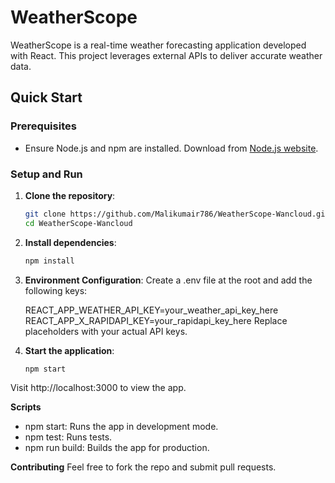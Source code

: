 # WeatherScope

WeatherScope is a real-time weather forecasting application developed with React. This project leverages external APIs to deliver accurate weather data.

## Quick Start

### Prerequisites

- Ensure Node.js and npm are installed. Download from [Node.js website](https://nodejs.org/).

### Setup and Run

1. **Clone the repository**:
   ```bash
   git clone https://github.com/Malikumair786/WeatherScope-Wancloud.git
   cd WeatherScope-Wancloud

2. **Install dependencies**:
    ```bash
    npm install
3. **Environment Configuration**:
    Create a .env file at the root and add the following keys:

    REACT_APP_WEATHER_API_KEY=your_weather_api_key_here
    REACT_APP_X_RAPIDAPI_KEY=your_rapidapi_key_here
Replace placeholders with your actual API keys.
4. **Start the application**:
    ```bash
    npm start
Visit http://localhost:3000 to view the app.


**Scripts**
* npm start: Runs the app in development mode.
* npm test: Runs tests.
* npm run build: Builds the app for production.

**Contributing**
Feel free to fork the repo and submit pull requests.

